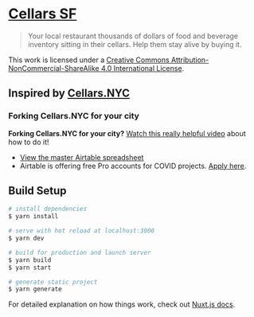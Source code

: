 # [Cellars SF](https://www.cellars.nyc)

> Your local restaurant thousands of dollars of food and beverage inventory sitting in their cellars. Help them stay alive by buying it.

This work is licensed under a [Creative Commons Attribution-NonCommercial-ShareAlike 4.0 International License](http://creativecommons.org/licenses/by-nc-sa/4.0/).

## Inspired by [Cellars.NYC](https://www.cellars.nyc)
### Forking Cellars.NYC for your city

**Forking Cellars.NYC for your city?** [Watch this really helpful video](https://www.loom.com/share/840afffd239540d8b620789c9c8b6612) about how to do it!

- [View the master Airtable spreadsheet](https://airtable.com/invite/l?inviteId=invjx1IYitbWePFhd&inviteToken=6c2bcaa3c6facdb9d8ce0059e4657b6130e0ba6eaf6e434c6b5a77392e244458)
- Airtable is offering free Pro accounts for COVID projects. [Apply here](https://blog.airtable.com/airtables-support-for-covid-19-response-efforts/).

## Build Setup

```bash
# install dependencies
$ yarn install

# serve with hot reload at localhost:3000
$ yarn dev

# build for production and launch server
$ yarn build
$ yarn start

# generate static project
$ yarn generate
```

For detailed explanation on how things work, check out [Nuxt.js docs](https://nuxtjs.org).
